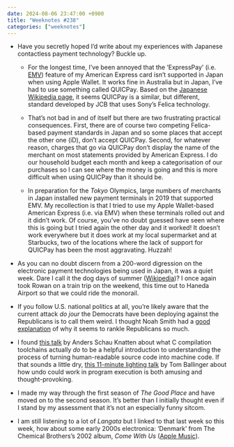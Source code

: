 ```yaml
---
date: 2024-08-06 23:47:00 +0900
title: "Weeknotes #238"
categories: ["weeknotes"]
---
```


- Have you secretly hoped I’d write about my experiences with Japanese contactless payment technology? Buckle up.

  - For the longest time, I’ve been annoyed that the ‘ExpressPay’ (i.e. [EMV](https://en.wikipedia.org/wiki/EMV)) feature of my American Express card isn’t supported in Japan when using Apple Wallet. It works fine in Australia but in Japan, I’ve had to use something called QUICPay. Based on the [Japanese Wikipedia page](https://ja.wikipedia.org/wiki/QUICPay), it seems QUICPay is a similar, but different, standard developed by JCB that uses Sony’s Felica technology.

  - That’s not bad in and of itself but there are two frustrating practical consequences. First, there are of course two competing Felica-based payment standards in Japan and so some places that accept the other one (iD), don’t accept QUICPay. Second, for whatever reason, charges that go via QUICPay don’t display the name of the merchant on most statements provided by American Express. I do our household budget each month and keep a categorisation of our purchases so I can see where the money is going and this is more difficult when using QUICPay than it should be.

  - In preparation for the _Tokyo_ Olympics, large numbers of merchants in Japan installed new payment terminals in 2019 that supported EMV. My recollection is that I tried to use my Apple Wallet-based American Express (i.e. via EMV) when these terminals rolled out and it didn’t work. Of course, you’ve no doubt guessed have seen where this is going but I tried again the other day and it worked! It doesn’t work everywhere but it does work at my local supermarket and at Starbucks, two of the locations where the lack of support for QUICPay has been the most aggravating. Huzzah!

- As you can no doubt discern from a 200-word digression on the electronic payment technologies being used in Japan, it was a quiet week. Dare I call it the dog days of summer ([Wikipedia](https://en.wikipedia.org/wiki/Dog_days))? I once again took Rowan on a train trip on the weekend, this time out to Haneda Airport so that we could ride the monorail. 

- If you follow U.S. national politics at all, you’re likely aware that the current attack _do jour_ the Democrats have been deploying against the Republicans is to call them weird. I thought Noah Smith had a [good explanation](https://www.noahpinion.blog/p/whos-weird) of why it seems to rankle Republicans so much.

- I found [this talk](https://www.youtube.com/watch?v=h4s891KVN80) by Anders Schau Knatten about what C compilation toolchains actually _do_ to be a helpful introduction to understanding the process of turning human-readable source code into machine code. If that sounds a little dry, [this 11-minute lighting talk](https://www.youtube.com/watch?v=Zcg1Ku4YB4g) by Tom Ballinger about how undo could work in program execution is both amusing and thought-provoking.

- I made my way through the first season of _The Good Place_ and have moved on to the second season. It’s better than I initially thought even if I stand by my assessment that it’s not an especially funny sitcom.

- I am still listening to a lot of _Langata_ but I linked to that last week so this week, how about some early 2000s electronica: ‘Denmark’ from The Chemical Brothers’s 2002 album, _Come With Us_ ([Apple Music](https://music.apple.com/us/album/denmark/721206816?i=721206872)).
